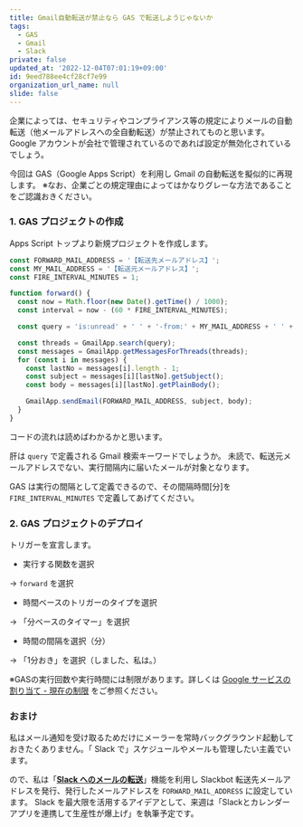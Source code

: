 ```yaml
---
title: Gmail自動転送が禁止なら GAS で転送しようじゃないか
tags:
  - GAS
  - Gmail
  - Slack
private: false
updated_at: '2022-12-04T07:01:19+09:00'
id: 9eed788ee4cf28cf7e99
organization_url_name: null
slide: false
---
```

企業によっては、セキュリティやコンプライアンス等の規定によりメールの自動転送（他メールアドレスへの全自動転送）が禁止されてものと思います。Google アカウントが会社で管理されているのであれば設定が無効化されているでしょう。

今回は GAS（Google Apps Script）を利用し Gmail の自動転送を擬似的に再現します。
※なお、企業ごとの規定理由によってはかなりグレーな方法であることをご認識おきください。

### 1. GAS プロジェクトの作成
Apps Script トップより新規プロジェクトを作成します。

```javascript
const FORWARD_MAIL_ADDRESS = '【転送先メールアドレス】';
const MY_MAIL_ADDRESS = '【転送元メールアドレス】';
const FIRE_INTERVAL_MINUTES = 1;

function forward() {
  const now = Math.floor(new Date().getTime() / 1000);
  const interval = now - (60 * FIRE_INTERVAL_MINUTES);

  const query = 'is:unread' + ' ' + '-from:' + MY_MAIL_ADDRESS + ' ' + 'after:' + interval;

  const threads = GmailApp.search(query);
  const messages = GmailApp.getMessagesForThreads(threads);
  for (const i in messages) {
    const lastNo = messages[i].length - 1;
    const subject = messages[i][lastNo].getSubject();
    const body = messages[i][lastNo].getPlainBody();

    GmailApp.sendEmail(FORWARD_MAIL_ADDRESS, subject, body);
  }
}
```

コードの流れは読めばわかるかと思います。

肝は `query` で定義される Gmail 検索キーワードでしょうか。
未読で、転送元メールアドレスでない、実行間隔内に届いたメールが対象となります。

GAS は実行の間隔として定義できるので、その間隔時間[分]を `FIRE_INTERVAL_MINUTES` で定義してあげてください。

### 2. GAS プロジェクトのデプロイ
トリガーを宣言します。

- 実行する関数を選択

→ `forward` を選択

- 時間ベースのトリガーのタイプを選択

→ 「分ベースのタイマー」を選択

- 時間の間隔を選択（分）

→ 「1分おき」を選択（しました、私は。）

※GASの実行回数や実行時間には制限があります。詳しくは [Google サービスの割り当て - 現在の制限](https://developers.google.com/apps-script/guides/services/quotas#current_limitations) をご参照ください。

### おまけ
私はメール通知を受け取るためだけにメーラーを常時バックグラウンド起動しておきたくありません。「 Slack で」スケジュールやメールも管理したい主義でいます。

ので、私は「**[Slack へのメールの転送](https://slack.com/intl/ja-jp/help/articles/206819278-Slack-%E3%81%AB%E3%83%A1%E3%83%BC%E3%83%AB%E3%82%92%E9%80%81%E4%BF%A1%E3%81%99%E3%82%8B#h_01F4WE06MBF06BBHQNZ1G0H2K5)**」機能を利用し Slackbot 転送先メールアドレスを発行、発行したメールアドレスを `FORWARD_MAIL_ADDRESS` に設定しています。
Slack を最大限を活用するアイデアとして、来週は「Slackとカレンダーアプリを連携して生産性が爆上げ」を執筆予定です。
